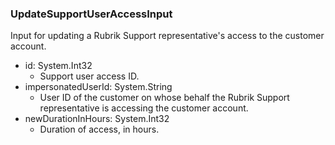 ### UpdateSupportUserAccessInput
Input for updating a Rubrik Support representative's access to the customer account.

- id: System.Int32
  - Support user access ID.
- impersonatedUserId: System.String
  - User ID of the customer on whose behalf the Rubrik Support representative is accessing the customer account.
- newDurationInHours: System.Int32
  - Duration of access, in hours.
